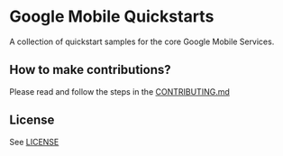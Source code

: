 # Google Mobile Quickstarts 

A collection of quickstart samples for the core Google Mobile Services.

## How to make contributions?
Please read and follow the steps in the [CONTRIBUTING.md](CONTRIBUTING.md)

## License
See [LICENSE](LICENSE)
